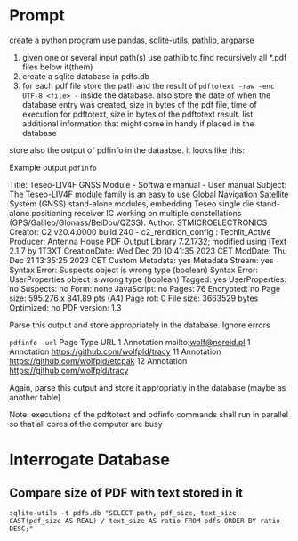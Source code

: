 # Prompt

create a python program use pandas, sqlite-utils, pathlib, argparse

1. given one or several input path(s) use pathlib to find recursively all *.pdf files below it(them)
2. create a sqlite database in pdfs.db
3. for each pdf file store the path and the result of `pdftotext -raw -enc UTF-8 <file> -` inside the database. also store the date of when the database entry was created, size in bytes of the pdf file, time of execution for pdftotext, size in bytes of the pdftotext result. list additional information that might come in handy if placed in the database

store also the output of pdfinfo in the dataabse. it looks like this:


Example output
`pdfinfo`

Title:           Teseo-LIV4F GNSS Module - Software manual - User manual
Subject:         The Teseo-LIV4F module family is an easy to use Global Navigation Satellite System (GNSS) stand-alone modules, embedding Teseo single die stand-alone positioning receiver IC working on multiple constellations (GPS/Galileo/Glonass/BeiDou/QZSS).
Author:          STMICROELECTRONICS
Creator:         C2 v20.4.0000 build 240 - c2_rendition_config : Techlit_Active
Producer:        Antenna House PDF Output Library 7.2.1732; modified using iText 2.1.7 by 1T3XT
CreationDate:    Wed Dec 20 10:41:35 2023 CET
ModDate:         Thu Dec 21 13:35:25 2023 CET
Custom Metadata: yes
Metadata Stream: yes
Syntax Error: Suspects object is wrong type (boolean)
Syntax Error: UserProperties object is wrong type (boolean)
Tagged:          yes
UserProperties:  no
Suspects:        no
Form:            none
JavaScript:      no
Pages:           76
Encrypted:       no
Page size:       595.276 x 841.89 pts (A4)
Page rot:        0
File size:       3663529 bytes
Optimized:       no
PDF version:     1.3

Parse this output and store appropriately in the database. Ignore errors


`pdfinfo -url`
Page  Type          URL
   1  Annotation    mailto:wolf@nereid.pl
   1  Annotation    https://github.com/wolfpld/tracy
  11  Annotation    https://github.com/wolfpld/etcpak
  12  Annotation    https://github.com/wolfpld/tracy

Again, parse this output and store it appropriatly in the database (maybe as another table)

Note: executions of the pdftotext and pdfinfo commands shall run in parallel so that all cores of the computer are busy

# Interrogate Database

## Compare size of PDF with text stored in it

```
sqlite-utils -t pdfs.db "SELECT path, pdf_size, text_size, CAST(pdf_size AS REAL) / text_size AS ratio FROM pdfs ORDER BY ratio DESC;"
```
